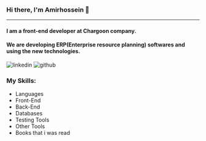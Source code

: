 ### Hi there, I'm Amirhossein 👋
---
#### I am a front-end developer at Chargoon company.
#### We are developing ERP(Enterprise resource planning) softwares and using the new technologies.
<!--
**Amirhossein-Moghadam/Amirhossein-Moghadam** is a ✨ _special_ ✨ repository because its `README.md` (this file) appears on your GitHub profile.

Here are some ideas to get you started:

- 🔭 I’m currently working on ...
- 🌱 I’m currently learning ...
- 👯 I’m looking to collaborate on ...
- 🤔 I’m looking for help with ...
- 💬 Ask me about ...
- 📫 How to reach me: ...
- 😄 Pronouns: ...
- ⚡ Fun fact: ...
-->
![linkedin](https://img.shields.io/badge/Linkedin-0e76a8?style=for-the-badge&logo=linkedin&logoColor=white)
![github](https://img.shields.io/badge/GitHub-000000?style=for-the-badge&logo=GitHub&logoColor=white)

### My Skills:
- Languages
- Front-End
- Back-End
- Databases
- Testing Tools
- Other Tools
- Books that i was read
